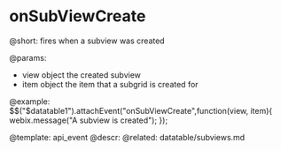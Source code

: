 onSubViewCreate
=============

@short:
	fires when a subview was created

@params:

- view			object			the created subview
- item			object			the item that a subgrid is created for

@example:
$$("$datatable1").attachEvent("onSubViewCreate",function(view, item){
	webix.message("A subview is created");
});

@template:	api_event
@descr:
@related:
datatable/subviews.md